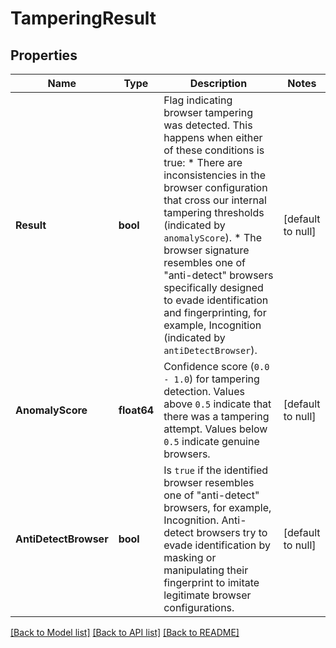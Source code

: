 # TamperingResult

## Properties
Name | Type | Description | Notes
------------ | ------------- | ------------- | -------------
**Result** | **bool** | Flag indicating browser tampering was detected. This happens when either of these conditions is true:   * There are inconsistencies in the browser configuration that cross our internal tampering thresholds (indicated by `anomalyScore`).   * The browser signature resembles one of \"anti-detect\" browsers specifically designed to evade identification and fingerprinting, for example, Incognition (indicated by `antiDetectBrowser`). | [default to null]
**AnomalyScore** | **float64** | Confidence score (`0.0 - 1.0`) for tampering detection. Values above `0.5` indicate that there was a tampering attempt. Values below `0.5` indicate genuine browsers. | [default to null]
**AntiDetectBrowser** | **bool** | Is `true` if the identified browser resembles one of \"anti-detect\" browsers, for example, Incognition. Anti-detect browsers try to evade identification by masking or manipulating their fingerprint to imitate legitimate browser configurations. | [default to null]

[[Back to Model list]](../README.md#documentation-for-models) [[Back to API list]](../README.md#documentation-for-api-endpoints) [[Back to README]](../README.md)

